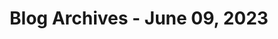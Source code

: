 ---
layout: category
title: "Blog Archives - June 09, 2023" 
category: "year-2023"
lang: en
permalink: '/category/2023/06/09/'
pagination:
    enabled: true
    category: ["year-2023", "month-06", "day-09"]
    permalink: /page/:num/
    locale: en
---